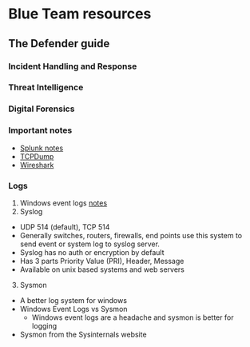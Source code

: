 # Blue Team resources
## The Defender guide

### Incident Handling and Response

### Threat Intelligence

### Digital Forensics

### Important notes
* [Splunk notes](https://towards.network/blue-team/splunk)
* [TCPDump](https://towards.network/blue-team/tcpdump)
* [Wireshark](https://towards.network/blue-team/wireshark)

### Logs
1. Windows event logs [notes](https://towards.network/blue-team/windows-event-logs)
2. Syslog
- UDP 514 (default), TCP 514
- Generally switches, routers, firewalls, end points use this system to send event or system log to syslog server.
- Syslog has no auth or encryption by default
- Has 3 parts Priority Value (PRI), Header, Message
- Available on unix based systems and web servers
3. Sysmon
- A better log system for windows
- Windows Event Logs vs Sysmon
  - Windows event logs are a headache and sysmon is better for logging
- Sysmon from the Sysinternals website
